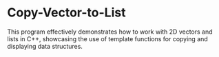 # Copy-Vector-to-List
This program effectively demonstrates how to work with 2D vectors and lists in C++, showcasing the use of template functions for copying and displaying data structures.
